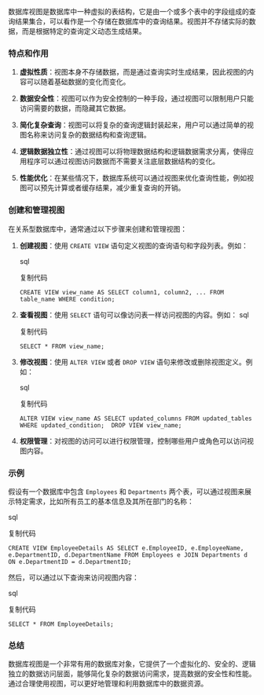 数据库视图是数据库中一种虚拟的表结构，它是由一个或多个表中的字段组成的查询结果集合，可以看作是一个存储在数据库中的查询结果。视图并不存储实际的数据，而是根据特定的查询定义动态生成结果。

### 特点和作用

1. **虚拟性质**：视图本身不存储数据，而是通过查询实时生成结果，因此视图的内容可以随着基础数据的变化而变化。
    
2. **数据安全性**：视图可以作为安全控制的一种手段，通过视图可以限制用户只能访问需要的数据，而隐藏其它数据。
    
3. **简化复杂查询**：视图可以将复杂的查询逻辑封装起来，用户可以通过简单的视图名称来访问复杂的数据结构和查询逻辑。
    
4. **逻辑数据独立性**：通过视图可以将物理数据结构和逻辑数据需求分离，使得应用程序可以通过视图访问数据而不需要关注底层数据结构的变化。
    
5. **性能优化**：在某些情况下，数据库系统可以通过视图来优化查询性能，例如视图可以预先计算或者缓存结果，减少重复查询的开销。
    

### 创建和管理视图

在关系型数据库中，通常通过以下步骤来创建和管理视图：

1. **创建视图**：使用 `CREATE VIEW` 语句定义视图的查询语句和字段列表。例如：
    
    sql
    
    复制代码
    
    `CREATE VIEW view_name AS SELECT column1, column2, ... FROM table_name WHERE condition;`
    
2. **查看视图**：使用 `SELECT` 语句可以像访问表一样访问视图的内容。例如：
    sql
    
    复制代码
    
    `SELECT * FROM view_name;`
    
3. **修改视图**：使用 `ALTER VIEW` 或者 `DROP VIEW` 语句来修改或删除视图定义。例如：
    
    sql
    
    复制代码
    
    `ALTER VIEW view_name AS SELECT updated_columns FROM updated_tables WHERE updated_condition;  DROP VIEW view_name;`
    
4. **权限管理**：对视图的访问可以进行权限管理，控制哪些用户或角色可以访问视图内容。
    

### 示例

假设有一个数据库中包含 `Employees` 和 `Departments` 两个表，可以通过视图来展示特定需求，比如所有员工的基本信息及其所在部门的名称：

sql

复制代码

`CREATE VIEW EmployeeDetails AS SELECT e.EmployeeID, e.EmployeeName, e.DepartmentID, d.DepartmentName FROM Employees e JOIN Departments d ON e.DepartmentID = d.DepartmentID;`

然后，可以通过以下查询来访问视图内容：

sql

复制代码

`SELECT * FROM EmployeeDetails;`

### 总结

数据库视图是一个非常有用的数据库对象，它提供了一个虚拟化的、安全的、逻辑独立的数据访问层面，能够简化复杂的数据访问需求，提高数据的安全性和性能。通过合理使用视图，可以更好地管理和利用数据库中的数据资源。